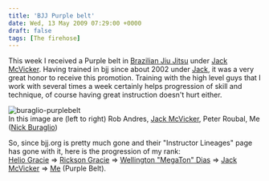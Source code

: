 ```yaml
---
title: 'BJJ Purple belt'
date: Wed, 13 May 2009 07:29:00 +0000
draft: false
tags: [The firehose]
---
```


This week I received a Purple belt in [Brazilian Jiu Jitsu](http://en.wikipedia.org/wiki/BJJ) under [Jack McVicker](http://www.jackmcvicker.com/). Having trained in bjj since about 2002 under [Jack](http://www.jackmcvicker.com/), it was a very great honor to receive this promotion. Training with the high level guys that I work with several times a week certainly helps progression of skill and technique, of course having great instruction doesn't hurt either.  
  
![buraglio-purplebelt](http://buraglio.com/nick/wp/wp-content/uploads/2009/05/buraglio-purplebelt.jpg "buraglio-purplebelt")  
In this image are (left to right) Rob Andres, [Jack McVicker](http://www.jackmcvicker.com/), Peter Roubal, Me ([Nick Buraglio](http://buraglio.com/nick/))  
  
So, since bjj.org is pretty much gone and their "Instructor Lineages" page has gone with it, here is the progression of my rank:  
[Helio Gracie](http://en.wikipedia.org/wiki/Helio_gracie) => [Rickson Gracie](http://en.wikipedia.org/wiki/Rickson_Gracie) => [Wellington "MegaTon" Dias](http://www.teammegaton.net/) => [Jack McVicker](http://www.jackmcvicker.com/) => [Me](http://buraglio.com/nick/) (Purple Belt).